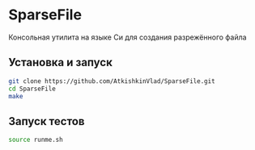 # SparseFile
Консольная утилита на языке Си для создания разрежённого файла

## Установка и запуск
```bash
git clone https://github.com/AtkishkinVlad/SparseFile.git
cd SparseFile
make
```

## Запуск тестов
```bash
source runme.sh
```

